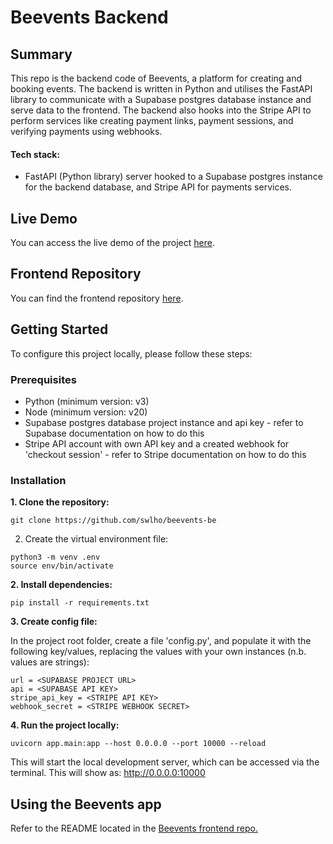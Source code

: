 # Beevents Backend

## Summary

This repo is the backend code of Beevents, a platform for creating and booking events.  The backend is written in Python and utilises the FastAPI library to communicate with a Supabase postgres database instance and serve data to the frontend.  The backend also hooks into the Stripe API to perform services like creating payment links, payment sessions, and verifying payments using webhooks.

#### Tech stack:

* FastAPI (Python library) server hooked to a Supabase postgres instance for the backend database, and Stripe API for payments services.

## Live Demo

You can access the live demo of the project [here](https://beevents.vercel.app/).

## Frontend Repository

You can find the frontend repository [here](https://github.com/swlho/beevents-fe).

## Getting Started

To configure this project locally, please follow these steps:

### Prerequisites

* Python (minimum version: v3)
* Node (minimum version: v20)
* Supabase postgres database project instance and api key - refer to Supabase documentation on how to do this
* Stripe API account with own API key and a created webhook for 'checkout session' - refer to Stripe documentation on how to do this

### Installation

**1. Clone the repository:**

```
git clone https://github.com/swlho/beevents-be
```

2. Create the virtual environment file:

```
python3 -m venv .env
source env/bin/activate
```

**2. Install dependencies:**

```
pip install -r requirements.txt
```

**3. Create config file:**

In the project root folder, create a file 'config.py', and populate it with the following key/values, replacing the values with your own instances (n.b. values are strings):

```
url = <SUPABASE PROJECT URL>
api = <SUPABASE API KEY>
stripe_api_key = <STRIPE API KEY>
webhook_secret = <STRIPE WEBHOOK SECRET>
```

**4. Run the project locally:**

```
uvicorn app.main:app --host 0.0.0.0 --port 10000 --reload
```

This will start the local development server, which can be accessed via the terminal. This will show as: <http://0.0.0.0:10000>

## Using the Beevents app
Refer to the README located in the [Beevents frontend repo.](https://github.com/swlho/beevents-fe)
